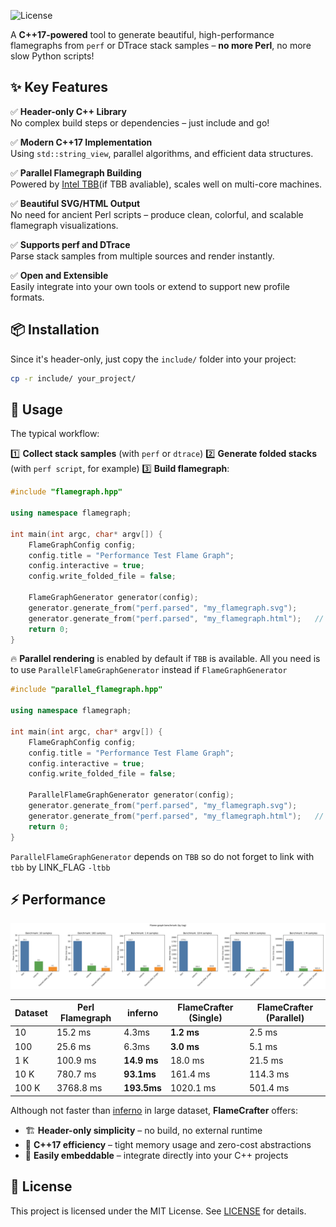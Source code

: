 ![License](https://img.shields.io/badge/license-MIT-blue.svg)

A **C++17-powered** tool to generate beautiful, high-performance flamegraphs from `perf` or DTrace stack samples – **no more Perl**, no more slow Python scripts!



## ✨ Key Features

✅ **Header-only C++ Library**  
No complex build steps or dependencies – just include and go!

✅ **Modern C++17 Implementation**  
Using `std::string_view`, parallel algorithms, and efficient data structures.

✅ **Parallel Flamegraph Building**  
Powered by [Intel TBB](https://github.com/oneapi-src/oneTBB)(if TBB avaliable), scales well on multi-core machines.

✅ **Beautiful SVG/HTML Output**  
No need for ancient Perl scripts – produce clean, colorful, and scalable flamegraph visualizations.

✅ **Supports perf and DTrace**  
Parse stack samples from multiple sources and render instantly.

✅ **Open and Extensible**  
Easily integrate into your own tools or extend to support new profile formats.



## 📦 Installation

Since it's header-only, just copy the `include/` folder into your project:

```bash
cp -r include/ your_project/
````



## 🚀 Usage

The typical workflow:

1️⃣ **Collect stack samples** (with `perf` or `dtrace`)
2️⃣ **Generate folded stacks** (with `perf script`, for example)
3️⃣ **Build flamegraph**:

```cpp
#include "flamegraph.hpp"

using namespace flamegraph;
    
int main(int argc, char* argv[]) {
    FlameGraphConfig config;
    config.title = "Performance Test Flame Graph";
    config.interactive = true;
    config.write_folded_file = false;

    FlameGraphGenerator generator(config);
    generator.generate_from("perf.parsed", "my_flamegraph.svg");
    generator.generate_from("perf.parsed", "my_flamegraph.html");	// generate .html
    return 0;
}
```



🔥 **Parallel rendering** is enabled by default if `TBB` is available. All you need is to use `ParallelFlameGraphGenerator` instead if `FlameGraphGenerator`

```cpp
#include "parallel_flamegraph.hpp"

using namespace flamegraph;

int main(int argc, char* argv[]) {
    FlameGraphConfig config;
    config.title = "Performance Test Flame Graph";
    config.interactive = true;
    config.write_folded_file = false;

    ParallelFlameGraphGenerator generator(config);
    generator.generate_from("perf.parsed", "my_flamegraph.svg");
    generator.generate_from("perf.parsed", "my_flamegraph.html");	// generate .html
    return 0;
}
```

`ParallelFlameGraphGenerator` depends on `TBB` so do not forget to link with `tbb` by LINK_FLAG `-ltbb`



## ⚡ Performance

<div align="center">
  <img src="bench/benchmark_chart.svg">
</div>

| Dataset | Perl Flamegraph | inferno     | FlameCrafter (Single) | FlameCrafter (Parallel) |
| ------- | --------------- | ----------- | --------------------- | ----------------------- |
| 10      | 15.2 ms         | 4.3ms       | **1.2 ms**            | 2.5 ms                  |
| 100     | 25.6 ms         | 6.3ms       | **3.0 ms**            | 5.1 ms                  |
| 1 K     | 100.9 ms        | **14.9 ms** | 18.0 ms               | 21.5 ms                 |
| 10 K    | 780.7 ms        | **93.1ms**  | 161.4 ms              | 114.3 ms                |
| 100 K   | 3768.8 ms       | **193.5ms** | 1020.1 ms             | 501.4 ms                |

Although not faster than [inferno](https://github.com/jonhoo/inferno) in large dataset, **FlameCrafter** offers:

* 🏗️ **Header-only simplicity** – no build, no external runtime
* 🎯 **C++17 efficiency** – tight memory usage and zero-cost abstractions
* 🔌 **Easily embeddable** – integrate directly into your C++ projects



## 📜 License

This project is licensed under the MIT License. See [LICENSE](LICENSE) for details.
